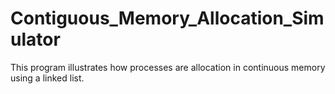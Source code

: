 # Contiguous_Memory_Allocation_Simulator
This program illustrates how processes are allocation in continuous memory using a linked list.
